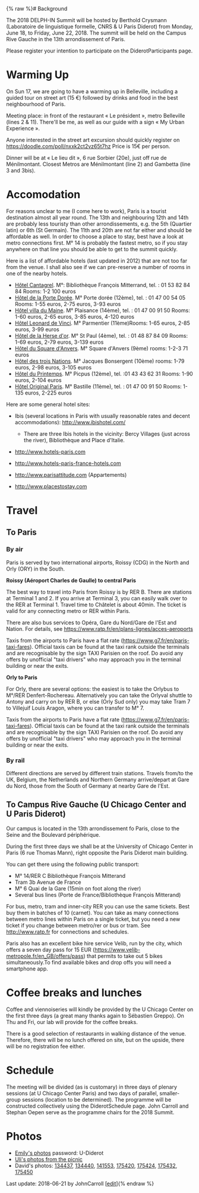 {% raw %}# Background

The 2018 DELPH-IN Summit will be hosted by Berthold Crysmann
(Laboratoire de linguistique formelle, CNRS & U Paris Diderot) from
Monday, June 18, to Friday, June 22, 2018. The summit will be held on
the Campus Rive Gauche in the 13th arrondissement of Paris.

Please register your intention to participate on the
DiderotParticipants page.

# Warming Up

On Sun 17, we are going to have a warming up in Belleville, including a
guided tour on street art (15 €) followed by drinks and food in the best
neighbourhood of Paris.

Meeting place: in front of the restaurant « Le président », metro
Belleville (lines 2 & 11). There'll be me, as well as our guide with a
sign « My Urban Experience ».

Anyone interested in the street art excursion should quickly register on
<https://doodle.com/poll/nxxk2ct2vz65t7hz> Price is 15€ per person.

Dinner will be at « Le lieu dit », 6 rue Sorbier (20e), just off rue de
Ménilmontant. Closest Metros are Ménilmontant (line 2) and Gambetta
(line 3 and 3bis).

# Accomodation

For reasons unclear to me (I come here to work), Paris is a tourist
destination almost all year round. The 13th and neighbouring 12th and
14th are probably less touristy than other arrondissements, e.g. the 5th
(Quartier latin) or 6th (St Germain). The 11th and 20th are not far
either and should be affordable as well. In order to choose a place to
stay, best have a look at metro connections first. M° 14 is probably the
fastest metro, so if you stay anywhere on that line you should be able
to get to the summit quickly.

Here is a list of affordable hotels (last updated in 2012) that are not
too far from the venue. I shall also see if we can pre-reserve a number
of rooms in one of the nearby hotels.

- [Hôtel Cantagrel](http://www.hotelcantagrel.com/). M°: Bibliothèque
François Mitterrand, tel. : 01 53 82 84 84 Rooms: 1-2 100 euros
- [Hôtel de la Porte Dorée](http://www.hoteldelaportedoree.com/). M°
Porte dorée (12ème), tel. : 01 47 00 54 05 Rooms: 1-55 euros, 2-75
euros, 3-93 euros
- [Hôtel villa du Maine](http://www.hotel-paris-villadumaine.com/). M°
Plaisance (14ème), tel. : 01 47 00 91 50 Rooms: 1-60 euros, 2-65
euros, 3-85 euros, 4-120 euros
- [Hôtel Leonard de Vinci](http://www.hotelleonarddevinci.com/en/). M°
Parmentier (11ème)Rooms: 1-65 euros, 2-85 euros, 3-99 euros
- [Hôtel de la Herse
d'or](http://www.parishotelherseor.com/rates-hotel-herse-dor-paris/).
M° St Paul (4ème), tel. : 01 48 87 84 09 Rooms: 1-69 euros, 2-79
euros, 3-139 euros
- [Hôtel du Square d'Anvers](http://www.hotel-paris-montmartre.com/).
M° Square d'Anvers (9ème) rooms: 1-2-3 71 euros
- [Hôtel des trois Nations](http://hotel3nations.online.fr/). M°
Jacques Bonsergent (10ème) rooms: 1-79 euros, 2-98 euros, 3-105
euros
- [Hôtel du Printemps](http://www.hotel-paris-printemps.com/). M°
Picpus (12ème), tel. :01 43 43 62 31 Rooms: 1-90 euros, 2-104 euros
- [Hôtel Original Paris](http://www.hoteloriginalparis.com/). M°
Bastille (11ème), tel. : 01 47 00 91 50 Rooms: 1-135 euros, 2-225
euros

Here are some general hotel sites:

- Ibis (several locations in Paris with usually reasonable rates and
decent accommodations): <http://www.ibishotel.com/>
  
  - There are three Ibis hotels in the vicinity: Bercy Villages
(just across the river), Bibliothèque and Place d'Italie.
- <http://www.hotels-paris.com>
- <http://www.hotels-paris-france-hotels.com>
- <http://www.parisattitude.com> (Appartements)
- <http://www.placestostay.com>

# Travel

## To Paris

### By air

Paris is served by two international airports, Roissy (CDG) in the North
and Orly (ORY) in the South.

**Roissy (Aéroport Charles de Gaulle) to central Paris**

The best way to travel into Paris from Roissy is by RER B. There are
stations at Terminal 1 and 2. If you arrive at Terminal 3, you can
easily walk over to the RER at Terminal 1. Travel time to Châtelet is
about 40min. The ticket is valid for any connecting metro or RER within
Paris.

There are also bus services to Opéra, Gare du Nord/Gare de l'Est and
Nation. For details, see
<https://www.ratp.fr/en/plans-lignes/acces-aeroports>

Taxis from the airports to Paris have a flat rate
(<https://www.g7.fr/en/paris-taxi-fares>). Official taxis can be found
at the taxi rank outside the terminals and are recognisable by the sign
TAXI Parisien on the roof. Do avoid any offers by unofficial "taxi
drivers" who may approach you in the terminal building or near the
exits.

**Orly to Paris**

For Orly, there are several options: the easiest is to take the Orlybus
to M°/RER Denfert-Rochereau. Alternatively you can take the Orlyval
shuttle to Antony and carry on by RER B, or else (Orly Sud only) you may
take Tram 7 to Villejuif Louis Aragon, where you can transfer to M° 7.

Taxis from the airports to Paris have a flat rate
(<https://www.g7.fr/en/paris-taxi-fares>). Official taxis can be found
at the taxi rank outside the terminals and are recognisable by the sign
TAXI Parisien on the roof. Do avoid any offers by unofficial "taxi
drivers" who may approach you in the terminal building or near the
exits.

### By rail

Different directions are served by different train stations. Travels
from/to the UK, Belgium, the Netherlands and Northern Germany
arrive/depart at Gare du Nord, those from the South of Germany at nearby
Gare de l'Est.

## To Campus Rive Gauche (U Chicago Center and U Paris Diderot)

Our campus is located in the 13th arrondissement fo Paris, close to the
Seine and the Boulevard périphérique.

During the first three days we shall be at the University of Chicago
Center in Paris (6 rue Thomas Mann), right opposite the Paris Diderot
main building.

You can get there using the following public transport:

- M° 14/RER C Bibliothèque François Mitterand
- Tram 3b Avenue de France
- M° 6 Quai de la Gare (15min on foot along the river)
- Several bus lines (Porte de France/Bibliothèque François Mitterand)

For bus, metro, tram and inner-city RER you can use the same tickets.
Best buy them in batches of 10 (carnet). You can take as many
connections between metro lines within Paris on a single ticket, but you
need a new ticket if you change between metro/rer or bus or tram. See
<http://www.ratp.fr> for connections and schedules.

Paris also has an excellent bike hire service Velib, run by the city,
which offers a seven day pass for 15 EUR
(<https://www.velib-metropole.fr/en_GB/offers/pass>) that permits to
take out 5 bikes simultaneously.To find available bikes and drop offs
you will need a smartphone app.

# Coffee breaks and lunches

Coffee and viennoiseries will kindly be provided by the U Chicago Center
on the first three days (a great many thanks again to Sébastien Greppo).
On Thu and Fri, our lab will provide for the coffee breaks.

There is a good selection of restaurants in walking distance of the
venue. Therefore, there will be no lunch offered on site, but on the
upside, there will be no registration fee either.

# Schedule

The meeting will be divided (as is customary) in three days of plenary
sessions (at U Chicago Center Paris) and two days of parallel,
smaller-group sessions (location to be determined). The programme will
be constructed collectively using the DiderotSchedule
page. John Carroll and Stephan Oepen serve as the programme chairs for
the 2018 Summit.

# Photos

- [Emily's photos](https://erbonzo.smugmug.com/Travel/DELPH-IN-2018/)
password: U-Diderot
- [Uli's photos from the
picnic](https://erbonzo.smugmug.com/Sharing/DiderotPicnic/)
- David's photos:
[134437](http://users.sussex.ac.uk/~johnca/summit-2018/David-photos/IMG_20180619_134437.jpg),
[134440](http://users.sussex.ac.uk/~johnca/summit-2018/David-photos/IMG_20180619_134440.jpg),
[141553](http://users.sussex.ac.uk/~johnca/summit-2018/David-photos/IMG_20180619_141553.jpg),
[175420](http://users.sussex.ac.uk/~johnca/summit-2018/David-photos/IMG_20180620_175420.jpg),
[175424](http://users.sussex.ac.uk/~johnca/summit-2018/David-photos/IMG_20180620_175424.jpg),
[175432](http://users.sussex.ac.uk/~johnca/summit-2018/David-photos/IMG_20180620_175432.jpg),
[175450](http://users.sussex.ac.uk/~johnca/summit-2018/David-photos/IMG_20180620_175450.jpg)

Last update: 2018-06-21 by JohnCarroll [[edit](https://github.com/delph-in/docs/wiki/DiderotTop/_edit)]{% endraw %}